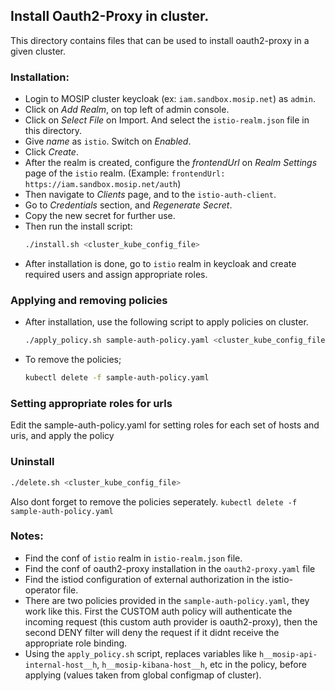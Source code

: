 ## Install Oauth2-Proxy in cluster.

This directory contains files that can be used to install oauth2-proxy in a given cluster.

### Installation:

- Login to MOSIP cluster keycloak (ex: `iam.sandbox.mosip.net`) as `admin`.
- Click on *Add Realm*, on top left of admin console.
- Click on *Select File* on Import. And select the `istio-realm.json` file in this directory.
- Give *name* as `istio`. Switch on *Enabled*.
- Click *Create*.
- After the realm is created, configure the *frontendUrl* on *Realm Settings* page of the `istio` realm. (Example: `frontendUrl: https://iam.sandbox.mosip.net/auth`)
- Then navigate to *Clients* page, and to the `istio-auth-client`.
- Go to *Credentials* section, and *Regenerate Secret*.
- Copy the new secret for further use.
- Then run the install script:
  ```sh
  ./install.sh <cluster_kube_config_file>
  ```
- After installation is done, go to `istio` realm in keycloak and create required users and assign appropriate roles.

### Applying and removing policies

- After installation, use the following script to apply policies on cluster.
  ```sh
  ./apply_policy.sh sample-auth-policy.yaml <cluster_kube_config_file>
  ```
- To remove the policies;
  ```sh
  kubectl delete -f sample-auth-policy.yaml
  ```

### Setting appropriate roles for urls
Edit the sample-auth-policy.yaml for setting roles for each set of hosts and uris, and apply the policy

### Uninstall
```sh
./delete.sh <cluster_kube_config_file>
```
Also dont forget to remove the policies seperately. `kubectl delete -f sample-auth-policy.yaml`

### Notes:

- Find the conf of `istio` realm in `istio-realm.json` file.
- Find the conf of oauth2-proxy installation in the `oauth2-proxy.yaml` file
- Find the istiod configuration of external authorization in the istio-operator file.
- There are two policies provided in the `sample-auth-policy.yaml`, they work like this. First the CUSTOM auth policy will authenticate the incoming request (this custom auth provider is oauth2-proxy), then the second DENY filter will deny the request if it didnt receive the appropriate role binding.
- Using the `apply_policy.sh` script, replaces variables like `h__mosip-api-internal-host__h`, `h__mosip-kibana-host__h`, etc in the policy, before applying (values taken from global configmap of cluster).
